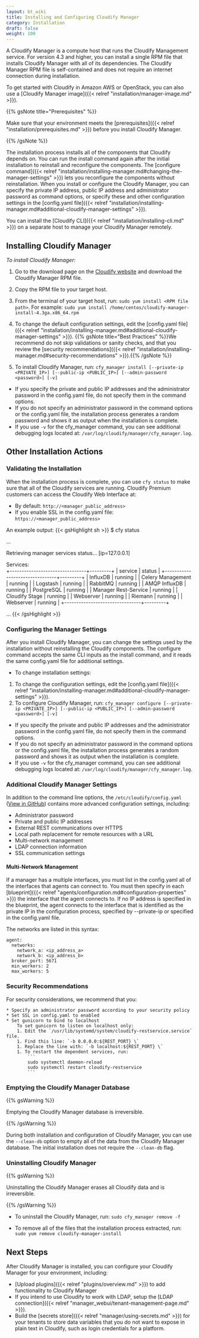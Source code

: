 ```yaml
---
layout: bt_wiki
title: Installing and Configuring Cloudify Manager
category: Installation
draft: false
weight: 100
---
```

A Cloudify Manager is a compute host that runs the Cloudify Management service. For version 4.3 and higher, you can install a single RPM file that installs Cloudify Manager with all of its dependencies. The Cloudify Manager RPM file is self-contained and does not require an internet connection during installation.

 To get started with Cloudify in Amazon AWS or OpenStack, you can also use a [Cloudify Manager image]({{< relref "installation/manager-image.md" >}}).

{{% gsNote title="Prerequisites" %}}

Make sure that your environment meets the [prerequisites]({{< relref "installation/prerequisites.md" >}}) before you install Cloudify Manager.

{{% /gsNote %}}

The installation process installs all of the components that Cloudify depends on. You can run the install command again after the initial installation to reinstall and reconfigure the components. The [configure command]({{< relref "installation/installing-manager.md#changing-the-manager-settings" >}}) lets you reconfigure the components without reinstallation. When you install or configure the Cloudify Manager, you can specify the private IP address, public IP address and administrator password as command options, or specify these and other configuration settings in the [config.yaml file]({{< relref "installation/installing-manager.md#additional-cloudify-manager-settings" >}}).

You can install the [Cloudify CLI]({{< relref "installation/installing-cli.md" >}}) on a separate host to manage your Cloudify Manager remotely.

## Installing Cloudify Manager

_To install Cloudify Manager:_

1. Go to the download page on the [Cloudify website](http://cloudify.co/download/) and download the Cloudify Manager RPM file.
1. Copy the RPM file to your target host.
1. From the terminal of your target host, run: ```sudo yum install <RPM file path>```.
   For example: ```sudo yum install /home/centos/cloudify-manager-install-4.3ga.x86_64.rpm```
1. To change the default configuration settings, edit the [config.yaml file]({{< relref "installation/installing-manager.md#additional-cloudify-manager-settings" >}}).
    {{% gsNote title="Best Practices" %}}We recommend do not skip validations or sanity checks, and that you review the [security recommendations]({{< relref "installation/installing-manager.md#security-recommendations" >}}).{{% /gsNote %}}

1. To install Cloudify Manager, run: ```cfy_manager install [--private-ip <PRIVATE_IP>] [--public-ip <PUBLIC_IP>] [--admin-password <password>] [-v]```

  * If you specify the private and public IP addresses and the administrator password in the config.yaml file, do not specify them in the command options.
  * If you do not specify an administrator password in the command options or the config.yaml file, the installation process generates a random password and shows it as output when the installation is complete.
  * If you use ```-v``` for the cfy_manager command, you can see additional debugging logs located at: ```/var/log/cloudify/manager/cfy_manager.log```.

## Other Installation Actions

### Validating the Installation

When the installation process is complete, you can use ```cfy status``` to make sure that all of the Cloudify services are running.
Cloudify Premium customers can access the Cloudify Web Interface at:

* By default: ```http://<manager_public_address>```
* If you enable SSL in the config.yaml file: ```https://<manager_public_address>```

An example output:
{{< gsHighlight  sh >}}
$ cfy status

...

Retrieving manager services status... [ip=127.0.0.1]

Services:   
   +--------------------------------+---------+
   |            service             |  status |
   +--------------------------------+---------+
   | InfluxDB                       | running |
   | Celery Management              | running |
   | Logstash                       | running |
   | RabbitMQ                       | running |
   | AMQP InfluxDB                  | running |
   | PostgreSQL                     | running |
   | Manager Rest-Service           | running |
   | Cloudify Stage                 | running |
   | Webserver                      | running |
   | Riemann                        | running |
   | Webserver                      | running |
   +--------------------------------+---------+

   ...
   {{< /gsHighlight >}}

### Configuring the Manager Settings

After you install Cloudify Manager, you can change the settings used by the installation without reinstalling the Cloudify components. The configure command accepts the same CLI inputs as the install command, and it reads the same config.yaml file for additional settings.

* To change installation settings:
1. To change the configuration settings, edit the [config.yaml file]({{< relref "installation/installing-manager.md#additional-cloudify-manager-settings" >}}).
1. To configure Cloudify Manager, run: ```cfy_manager configure [--private-ip <PRIVATE_IP>] [--public-ip <PUBLIC_IP>] [--admin-password <password>] [-v]```

  * If you specify the private and public IP addresses and the administrator password in the config.yaml file, do not specify them in the command options.
  * If you do not specify an administrator password in the command options or the config.yaml file, the installation process generates a random password and shows it as output when the installation is complete.
  * If you use ```-v``` for the cfy_manager command, you can see additional debugging logs located at: ```/var/log/cloudify/manager/cfy_manager.log```.

### Additional Cloudify Manager Settings

In addition to the command line options, the ```/etc/cloudify/config.yaml``` ([View in GitHub](https://github.com/cloudify-cosmo/cloudify-manager-install/blob/master/config.yaml)) contains more advanced configuration settings, including:

* Administrator password
* Private and public IP addresses
* External REST communications over HTTPS
* Local path replacement for remote resources with a URL
* Multi-network management
* LDAP connection information
* SSL communication settings

#### Multi-Network Management

If a manager has a multiple interfaces, you must list in the config.yaml all of the interfaces that agents can connect to. You must then specify in each [blueprint]({{< relref "agents/configuration.md#configuration-properties" >}}) the interface that the agent connects to. If no IP address is specified in the blueprint, the agent connects to the interface that is identified as the private IP in the configuration process, specified by --private-ip or specified in the config.yaml file.

The networks are listed in this syntax:

```
agent:
  networks:
    network_a: <ip_address_a>
    network_b: <ip_address_b>
  broker_port: 5671
  min_workers: 2
  max_workers: 5
```

### Security Recommendations

For security considerations, we recommend that you:

    * Specify an administrator password according to your security policy
    * Set SSL in config.yaml to enabled
    * Set gunicorn to bind to localhost
        To set gunicorn to listen on localhost only:
        1. Edit the `/usr/lib/systemd/system/cloudify-restservice.service` file.
        1. Find this line: `-b 0.0.0.0:${REST_PORT} \`
        1. Replace the line with: `-b localhost:${REST_PORT} \`
        1. To restart the dependent services, run:
            ```
            sudo systemctl daemon-reload
            sudo systemctl restart cloudify-restservice
            ```

### Emptying the Cloudify Manager Database

{{% gsWarning %}}

Emptying the Cloudify Manager database is irreversible.

{{% /gsWarning %}}

During both installation and configuration of Cloudify Manager, you can use the ```--clean-db``` option to empty all of the data from the Cloudify Manager database. The initial installation does not require the ```--clean-db``` flag.

### Uninstalling Cloudify Manager

{{% gsWarning %}}

Uninstalling the Cloudify Manager erases all Cloudify data and is irreversible.

{{% /gsWarning %}}

* To uninstall the Cloudify Manager, run: ```sudo cfy_manager remove -f```

* To remove all of the files that the installation process extracted, run: ```sudo yum remove cloudify-manager-install```

## Next Steps

After Cloudify Manager is installed, you can configure your Cloudify Manager for your environment, including:

* [Upload plugins]({{< relref "plugins/overview.md" >}}) to add functionality to Cloudify Manager
* If you intend to use Cloudify to work with LDAP, setup the [LDAP connection]({{< relref "manager_webui/tenant-management-page.md" >}}).
* Build the [secrets store]({{< relref "manager/using-secrets.md" >}}) for your tenants to store data variables that you do not want to expose in plain text in Cloudify, such as login credentials for a platform.
